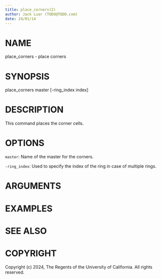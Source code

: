 ```yaml
---
title: place_corners(2)
author: Jack Luar (TODO@TODO.com)
date: 24/01/14
---
```


# NAME

place_corners - place corners

# SYNOPSIS

place_corners 
    master
    [-ring_index index]


# DESCRIPTION

This command places the corner cells.

# OPTIONS

`master`:  Name of the master for the corners.

`-ring_index`:  Used to specify the index of the ring in case of multiple rings.

# ARGUMENTS

# EXAMPLES

# SEE ALSO

# COPYRIGHT

Copyright (c) 2024, The Regents of the University of California. All rights reserved.
